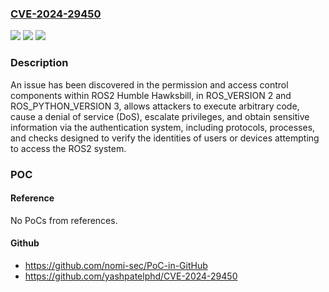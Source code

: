 ### [CVE-2024-29450](https://cve.mitre.org/cgi-bin/cvename.cgi?name=CVE-2024-29450)
![](https://img.shields.io/static/v1?label=Product&message=n%2Fa&color=blue)
![](https://img.shields.io/static/v1?label=Version&message=n%2Fa&color=blue)
![](https://img.shields.io/static/v1?label=Vulnerability&message=n%2Fa&color=brighgreen)

### Description

An issue has been discovered in the permission and access control components within ROS2 Humble Hawksbill, in ROS_VERSION 2 and ROS_PYTHON_VERSION 3, allows attackers to execute arbitrary code, cause a denial of service (DoS), escalate privileges, and obtain sensitive information via the authentication system, including protocols, processes, and checks designed to verify the identities of users or devices attempting to access the ROS2 system.

### POC

#### Reference
No PoCs from references.

#### Github
- https://github.com/nomi-sec/PoC-in-GitHub
- https://github.com/yashpatelphd/CVE-2024-29450

